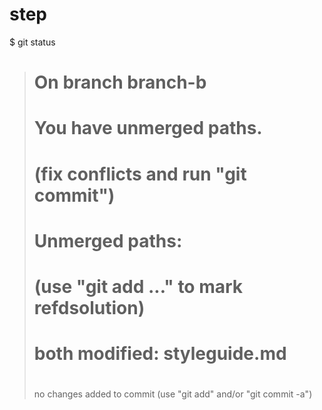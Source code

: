 # step
$ git status
> # On branch branch-b
> # You have unmerged paths.
> #   (fix conflicts and run "git commit")
> #
> # Unmerged paths:
> #   (use "git add ..." to mark refdsolution)
> #
> # both modified:      styleguide.md
> #
> no changes added to commit (use "git add" and/or "git commit -a")
